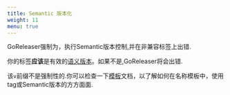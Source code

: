 ```yaml
---
title: Semantic 版本化
weight: 11
menu: true
---
```


GoReleaser强制为，执行Semantic版本控制,并在非兼容标签上出错.

你的标签**应该**是有效的[语义版本](http://semver.org/)。如果不是,GoReleaser将会出错.

该`v`前缀不是强制性的.你可以检查一下[模板](/templates)文档，以了解如何在名称模板中，使用tag或Semantic版本的方方面面.
